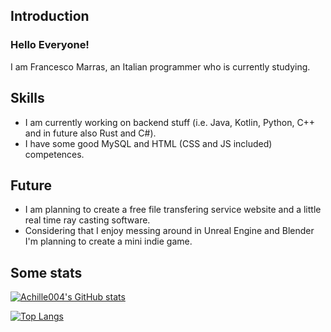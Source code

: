 ## Introduction
### Hello Everyone!
I am Francesco Marras, an Italian programmer who is currently studying.

## Skills
- I am currently working on backend stuff (i.e. Java, Kotlin, Python, C++ and in future also Rust and C#).
- I have some good MySQL and HTML (CSS and JS included) competences.

## Future
- I am planning to create a free file transfering service website and a little real time ray casting software.
- Considering that I enjoy messing around in Unreal Engine and Blender I'm planning to create a mini indie game.

## Some stats

[![Achille004's GitHub stats](https://github-readme-stats.vercel.app/api?username=Achille004&show_icons=true&theme=solarized-dark)](https://github.com/Achille004)

[![Top Langs](https://github-readme-stats.vercel.app/api/top-langs/?username=Achille004&layout=compact&theme=solarized-dark)](https://github.com/Achille004)
